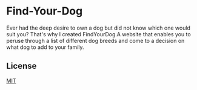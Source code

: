 # Find-Your-Dog
Ever had the deep desire to own a dog but did not know which one would suit you?
That's why I created FindYourDog.A website that enables you to peruse through a list of different dog breeds and come to a decision on what dog to add to your family. 

## License
[MIT](License.md)